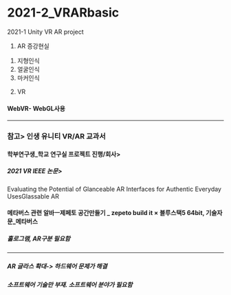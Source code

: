 # 2021-2_VRARbasic
2021-1 Unity VR AR project

1. AR 증강현실
1) 지형인식
2) 얼굴인식
3) 마커인식


2. VR
#### WebVR- WebGL사용

***
### 참고> 인생 유니티 VR/AR 교과서
#### 학부연구생_학교 연구실 프로젝트 진행/회사> 
##### 2021 VR IEEE 논문> 
Evaluating the Potential of Glanceable AR Interfaces for Authentic Everyday UsesGlassable AR  
#### 메타버스 관련 알바ㅡ제페토 공간만들기 _ zepeto build it × 블루스택5 64bit, 기술자문_메타버스


##### 홀로그램, AR구분 필요함
***
##### AR 글라스 확대-> 하드웨어 문제가 해결
##### 소프트웨어 기술만 부재. 소프트웨어 분야가 필요함
